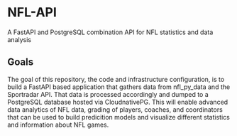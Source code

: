 # NFL-API
A FastAPI and PostgreSQL combination API for NFL statistics and data analysis

## Goals

The goal of this repository, the code and infrastructure configuration, is to build a FastAPI based application that gathers data from nfl_py_data and the Sportradar API. That data is processed accordingly and dumped to a PostgreSQL database hosted via CloudnativePG. This will enable advanced data analytics of NFL data, grading of players, coaches, and coordinators that can be used to build predicition models and visualize different statistics and information about NFL games. 